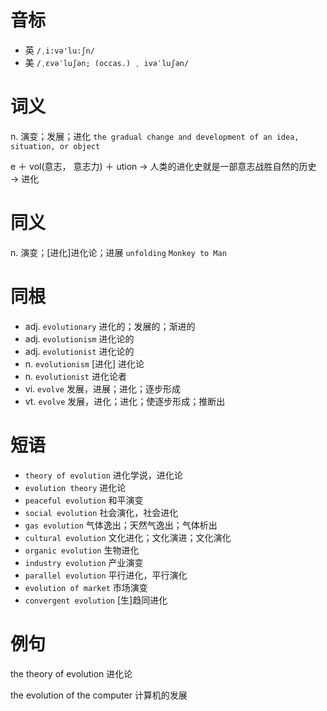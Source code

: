 # 音标

- 英 `/ˌi:və'lu:ʃn/`
- 美 `/ˌɛvəˈluʃən; (occas.) ˌ ivəˈluʃən/`

# 词义

n. 演变；发展；进化
`the gradual change and development of an idea, situation, or object`



e ＋ vol(意志， 意志力) ＋ ution → 人类的进化史就是一部意志战胜自然的历史 → 进化

# 同义

n. 演变；[进化]进化论；进展
`unfolding` `Monkey to Man`

# 同根

- adj. `evolutionary` 进化的；发展的；渐进的
- adj. `evolutionism` 进化论的
- adj. `evolutionist` 进化论的
- n. `evolutionism` [进化] 进化论
- n. `evolutionist` 进化论者
- vi. `evolve` 发展，进展；进化；逐步形成
- vt. `evolve` 发展，进化；进化；使逐步形成；推断出

# 短语

- `theory of evolution` 进化学说，进化论
- `evolution theory` 进化论
- `peaceful evolution` 和平演变
- `social evolution` 社会演化，社会进化
- `gas evolution` 气体逸出；天然气逸出；气体析出
- `cultural evolution` 文化进化；文化演进；文化演化
- `organic evolution` 生物进化
- `industry evolution` 产业演变
- `parallel evolution` 平行进化，平行演化
- `evolution of market` 市场演变
- `convergent evolution` [生]趋同进化

# 例句

the theory of evolution
进化论

the evolution of the computer
计算机的发展


